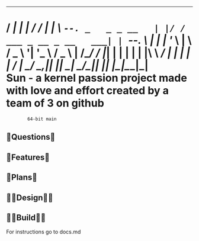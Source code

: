 
 _____               _   __                     _ 
/  ___|             | | / /                    | |
\ `--. _   _ _ __   | |/ /  ___ _ __ _ __   ___| |
 `--. \ | | | '_ \  |    \ / _ \ '__| '_ \ / _ \ |
/\__/ / |_| | | | | | |\  \  __/ |  | | | |  __/ |
\____/ \__,_|_| |_| \_| \_/\___|_|  |_| |_|\___|_|                                      
   Sun - a kernel passion project made with love and effort
       created by a team of 3 on github
==================================================
			64-bit main 

## 📜Questions💬



## 💾Features📼


## 🔔Plans🔎


## 👨‍💻Design👩‍💻



## 👨‍🔧Build👩‍🔧
For instructions go to docs.md